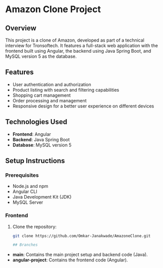 # Amazon Clone Project

## Overview

This project is a clone of Amazon, developed as part of a technical interview for Tronsoftech. It features a full-stack web application with the frontend built using Angular, the backend using Java Spring Boot, and MySQL version 5 as the database.

## Features

- User authentication and authorization
- Product listing with search and filtering capabilities
- Shopping cart management
- Order processing and management
- Responsive design for a better user experience on different devices

## Technologies Used

- **Frontend**: Angular
- **Backend**: Java Spring Boot
- **Database**: MySQL version 5

## Setup Instructions

### Prerequisites

- Node.js and npm
- Angular CLI
- Java Development Kit (JDK)
- MySQL Server

### Frontend

1. Clone the repository:
   ```sh
   git clone https://github.com/Omkar-Janakwade/AmazoneClone.git

   ## Branches

- **main**: Contains the main project setup and backend code (Java).
- **angular-project**: Contains the frontend code (Angular).

